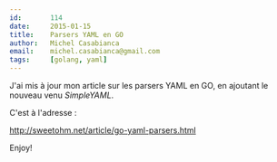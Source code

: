 ```yaml
---
id:       114
date:     2015-01-15
title:    Parsers YAML en GO
author:   Michel Casabianca
email:    michel.casabianca@gmail.com
tags:     [golang, yaml]
---
```


J'ai mis à jour mon article sur les parsers YAML en GO, en ajoutant le nouveau venu *SimpleYAML*.

<!--more-->

C'est à l'adresse :

<http://sweetohm.net/article/go-yaml-parsers.html>

Enjoy!
